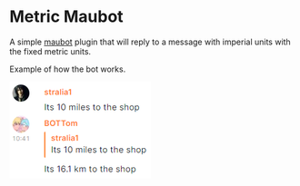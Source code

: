 # Metric Maubot
A simple [maubot](https://github.com/maubot/maubot) plugin that will reply to a message with imperial units with the fixed metric units.

Example of how the bot works.

![Example1](docs/example1.png)
